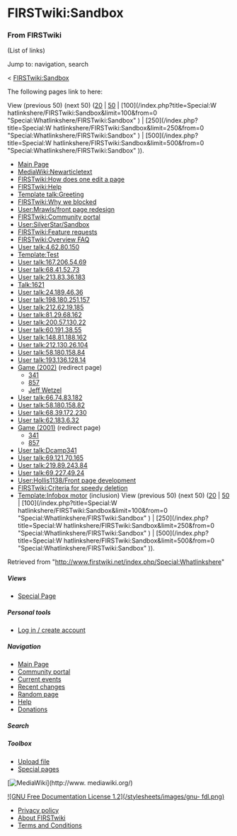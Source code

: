 # FIRSTwiki:Sandbox

### From FIRSTwiki

(List of links)

Jump to: navigation, search

&lt; [FIRSTwiki:Sandbox](/index.php?title=FIRSTwiki:Sandbox&redirect=no
"FIRSTwiki:Sandbox" )  

The following pages link to here:

View (previous 50) (next 50)
([20](/index.php?title=Special:Whatlinkshere/FIRSTwiki:Sandbox&limit=20&from=0
"Special:Whatlinkshere/FIRSTwiki:Sandbox" ) |
[50](/index.php?title=Special:Whatlinkshere/FIRSTwiki:Sandbox&limit=50&from=0
"Special:Whatlinkshere/FIRSTwiki:Sandbox" ) | [100](/index.php?title=Special:W
hatlinkshere/FIRSTwiki:Sandbox&limit=100&from=0
"Special:Whatlinkshere/FIRSTwiki:Sandbox" ) | [250](/index.php?title=Special:W
hatlinkshere/FIRSTwiki:Sandbox&limit=250&from=0
"Special:Whatlinkshere/FIRSTwiki:Sandbox" ) | [500](/index.php?title=Special:W
hatlinkshere/FIRSTwiki:Sandbox&limit=500&from=0
"Special:Whatlinkshere/FIRSTwiki:Sandbox" )).

  * [Main Page](/index.php/Main_Page "Main Page" )
  * [MediaWiki:Newarticletext](/index.php/MediaWiki:Newarticletext "MediaWiki:Newarticletext" )
  * [FIRSTwiki:How does one edit a page](/index.php/FIRSTwiki:How_does_one_edit_a_page "FIRSTwiki:How does one edit a page" )
  * [FIRSTwiki:Help](/index.php/FIRSTwiki:Help "FIRSTwiki:Help" )
  * [Template talk:Greeting](/index.php/Template_talk:Greeting "Template talk:Greeting" )
  * [FIRSTwiki:Why we blocked](/index.php/FIRSTwiki:Why_we_blocked "FIRSTwiki:Why we blocked" )
  * [User:Mrawls/front page redesign](/index.php/User:Mrawls/front_page_redesign "User:Mrawls/front page redesign" )
  * [FIRSTwiki:Community portal](/index.php/FIRSTwiki:Community_portal "FIRSTwiki:Community portal" )
  * [User:SilverStar/Sandbox](/index.php/User:SilverStar/Sandbox "User:SilverStar/Sandbox" )
  * [FIRSTwiki:Feature requests](/index.php/FIRSTwiki:Feature_requests "FIRSTwiki:Feature requests" )
  * [FIRSTwiki:Overview FAQ](/index.php/FIRSTwiki:Overview_FAQ "FIRSTwiki:Overview FAQ" )
  * [User talk:4.62.80.150](/index.php/User_talk:4.62.80.150 "User talk:4.62.80.150" )
  * [Template:Test](/index.php/Template:Test "Template:Test" )
  * [User talk:167.206.54.69](/index.php/User_talk:167.206.54.69 "User talk:167.206.54.69" )
  * [User talk:68.41.52.73](/index.php/User_talk:68.41.52.73 "User talk:68.41.52.73" )
  * [User talk:213.83.36.183](/index.php/User_talk:213.83.36.183 "User talk:213.83.36.183" )
  * [Talk:1621](/index.php/Talk:1621 "Talk:1621" )
  * [User talk:24.189.46.36](/index.php/User_talk:24.189.46.36 "User talk:24.189.46.36" )
  * [User talk:198.180.251.157](/index.php/User_talk:198.180.251.157 "User talk:198.180.251.157" )
  * [User talk:212.62.19.185](/index.php/User_talk:212.62.19.185 "User talk:212.62.19.185" )
  * [User talk:81.29.68.162](/index.php/User_talk:81.29.68.162 "User talk:81.29.68.162" )
  * [User talk:200.57.130.22](/index.php/User_talk:200.57.130.22 "User talk:200.57.130.22" )
  * [User talk:60.191.38.55](/index.php/User_talk:60.191.38.55 "User talk:60.191.38.55" )
  * [User talk:148.81.188.162](/index.php/User_talk:148.81.188.162 "User talk:148.81.188.162" )
  * [User talk:212.130.26.104](/index.php/User_talk:212.130.26.104 "User talk:212.130.26.104" )
  * [User talk:58.180.158.84](/index.php/User_talk:58.180.158.84 "User talk:58.180.158.84" )
  * [User talk:193.136.128.14](/index.php/User_talk:193.136.128.14 "User talk:193.136.128.14" )
  * [Game (2002)](/index.php?title=Game_%282002%29&redirect=no "Game \(2002\)" ) (redirect page) 
    * [341](/index.php/341 "341" )
    * [857](/index.php/857 "857" )
    * [Jeff Wetzel](/index.php/Jeff_Wetzel "Jeff Wetzel" )
  * [User talk:66.74.83.182](/index.php/User_talk:66.74.83.182 "User talk:66.74.83.182" )
  * [User talk:58.180.158.82](/index.php/User_talk:58.180.158.82 "User talk:58.180.158.82" )
  * [User talk:68.39.172.230](/index.php/User_talk:68.39.172.230 "User talk:68.39.172.230" )
  * [User talk:62.183.6.32](/index.php/User_talk:62.183.6.32 "User talk:62.183.6.32" )
  * [Game (2001)](/index.php?title=Game_%282001%29&redirect=no "Game \(2001\)" ) (redirect page) 
    * [341](/index.php/341 "341" )
    * [857](/index.php/857 "857" )
  * [User talk:Dcamp341](/index.php/User_talk:Dcamp341 "User talk:Dcamp341" )
  * [User talk:69.121.70.165](/index.php/User_talk:69.121.70.165 "User talk:69.121.70.165" )
  * [User talk:219.89.243.84](/index.php/User_talk:219.89.243.84 "User talk:219.89.243.84" )
  * [User talk:69.227.49.24](/index.php/User_talk:69.227.49.24 "User talk:69.227.49.24" )
  * [User:Hollis1138/Front page development](/index.php/User:Hollis1138/Front_page_development "User:Hollis1138/Front page development" )
  * [FIRSTwiki:Criteria for speedy deletion](/index.php/FIRSTwiki:Criteria_for_speedy_deletion "FIRSTwiki:Criteria for speedy deletion" )
  * [Template:Infobox motor](/index.php/Template:Infobox_motor "Template:Infobox motor" ) (inclusion) 
View (previous 50) (next 50)
([20](/index.php?title=Special:Whatlinkshere/FIRSTwiki:Sandbox&limit=20&from=0
"Special:Whatlinkshere/FIRSTwiki:Sandbox" ) |
[50](/index.php?title=Special:Whatlinkshere/FIRSTwiki:Sandbox&limit=50&from=0
"Special:Whatlinkshere/FIRSTwiki:Sandbox" ) | [100](/index.php?title=Special:W
hatlinkshere/FIRSTwiki:Sandbox&limit=100&from=0
"Special:Whatlinkshere/FIRSTwiki:Sandbox" ) | [250](/index.php?title=Special:W
hatlinkshere/FIRSTwiki:Sandbox&limit=250&from=0
"Special:Whatlinkshere/FIRSTwiki:Sandbox" ) | [500](/index.php?title=Special:W
hatlinkshere/FIRSTwiki:Sandbox&limit=500&from=0
"Special:Whatlinkshere/FIRSTwiki:Sandbox" )).

Retrieved from "<http://www.firstwiki.net/index.php/Special:Whatlinkshere>"

##### Views

  * [Special Page](/index.php/Special:Whatlinkshere/FIRSTwiki:Sandbox)

##### Personal tools

  * [Log in / create account](/index.php?title=Special:Userlogin&returnto=Special:Whatlinkshere)

[](/index.php/Main_Page "Main Page" )

##### Navigation

  * [Main Page](/index.php/Main_Page)
  * [Community portal](/index.php/FIRSTwiki:Community_portal)
  * [Current events](/index.php/Current_events)
  * [Recent changes](/index.php/Special:Recentchanges)
  * [Random page](/index.php/Special:Random)
  * [Help](/index.php/Help:Contents)
  * [Donations](/index.php/FIRSTwiki:Site_support)

##### Search



##### Toolbox

  * [Upload file](/index.php/Special:Upload)
  * [Special pages](/index.php/Special:Specialpages)

[![MediaWiki](/skins/common/images/poweredby_mediawiki_88x31.png)](http://www.
mediawiki.org/)

[![GNU Free Documentation License 1.2](/stylesheets/images/gnu-
fdl.png)](http://www.gnu.org/copyleft/fdl.html)

  * [Privacy policy](/index.php/FIRSTwiki:Privacy_policy "FIRSTwiki:Privacy policy" )
  * [About FIRSTwiki](/index.php/FIRSTwiki:About "FIRSTwiki:About" )
  * [Terms and Conditions](/index.php/FIRSTwiki:Terms_and_conditions "FIRSTwiki:Terms and conditions" )

